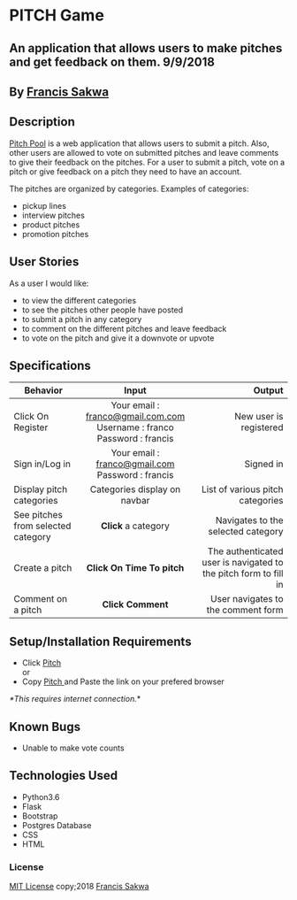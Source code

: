 # PITCH Game
## An application that allows users to make pitches and get feedback on them. 9/9/2018


## By **[Francis Sakwa](https://github.com/FrancisSakwa89)**

## Description
[Pitch Pool](https://pitchtime.herokuapp.com/) is a web application that allows users to submit a pitch. Also, other users are allowed to vote on submitted pitches and leave comments to give their feedback on the pitches. For a user to submit a pitch, vote on a pitch or give feedback on a pitch they need to have an account. <br>

The pitches are organized by categories. Examples of categories: <br> 
- pickup lines
- interview pitches
- product pitches
- promotion pitches

## User Stories
As a user I would like:
* to view the different categories
* to see the pitches other people have posted
* to submit a pitch in any category
* to comment on the different pitches and leave feedback
* to vote on the pitch and give it a downvote or upvote

## Specifications
| Behavior        | Input           | Output  |
| ------------- |:-------------:| -----:|
| Click On Register | Your email : franco@gmail.com.com <br> Username : franco <br> Password : francis | New user is registered |
| Sign in/Log in | Your email : franco@gmail.com <br> Password : francis | Signed in |
| Display pitch categories | Categories display on navbar | List of various pitch categories |
| See pitches from selected category | **Click** a category | Navigates to the selected category |
| Create a pitch | **Click On Time To pitch** | The authenticated user is navigated to the pitch form to fill in |
| Comment on a pitch | **Click Comment** | User navigates to the comment form  |

## Setup/Installation Requirements

* Click [Pitch](https://pitch.herokuapp.com/) <br/>
  or <br/>
* Copy [Pitch ](https://pitch.herokuapp.com/) and  Paste the link on your prefered browser

_*This requires internet connection._*

## Known Bugs

- Unable to make vote counts


## Technologies Used
- Python3.6
- Flask
- Bootstrap
- Postgres Database
- CSS
- HTML

### License

[MIT License](https://choosealicense.com/licenses/mit/#) copy;2018 [Francis Sakwa](https://github.com/FrancisSakwa89/)
